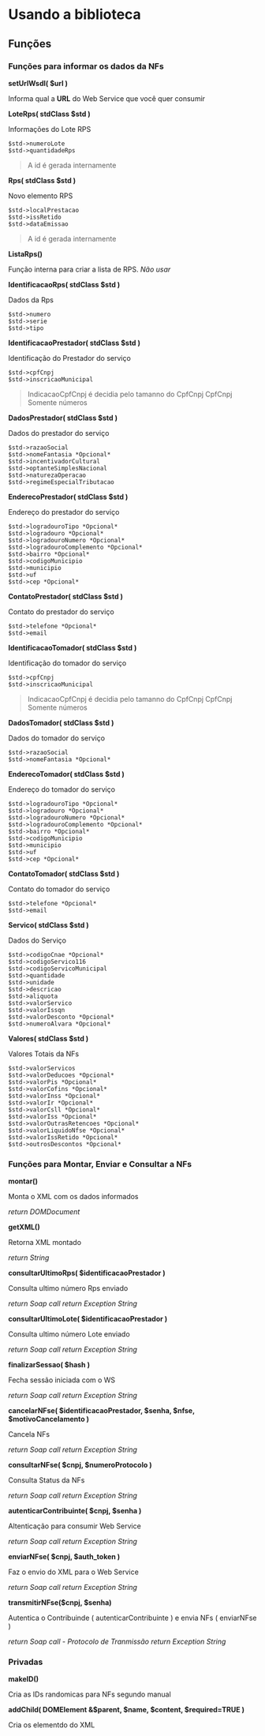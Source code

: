 # Usando a biblioteca

## Funções

### Funções para informar os dados da NFs

**setUrlWsdl( $url )**

Informa qual a **URL** do Web Service que você quer consumir


**LoteRps( stdClass $std )**

Informações do Lote RPS

```
$std->numeroLote
$std->quantidadeRps
```

> A id é gerada internamente


**Rps( stdClass $std )**

Novo elemento RPS

```
$std->localPrestacao
$std->issRetido
$std->dataEmissao
```

> A id é gerada internamente


**ListaRps()**

Função interna para criar a lista de RPS. *Não usar*


**IdentificacaoRps( stdClass $std )**

Dados da Rps

```
$std->numero
$std->serie
$std->tipo
```


**IdentificacaoPrestador( stdClass $std )**

Identificação do Prestador do serviço

```
$std->cpfCnpj
$std->inscricaoMunicipal
```

> IndicacaoCpfCnpj é decidia pelo tamanno do CpfCnpj
> CpfCnpj Somente números


**DadosPrestador( stdClass $std )**

Dados do prestador do serviço

```
$std->razaoSocial
$std->nomeFantasia *Opcional*
$std->incentivadorCultural
$std->optanteSimplesNacional
$std->naturezaOperacao
$std->regimeEspecialTributacao
```


**EnderecoPrestador( stdClass $std )**

Endereço do prestador do serviço

```
$std->logradouroTipo *Opcional*
$std->logradouro *Opcional*
$std->logradouroNumero *Opcional*
$std->logradouroComplemento *Opcional*
$std->bairro *Opcional*
$std->codigoMunicipio
$std->municipio
$std->uf
$std->cep *Opcional*
```


**ContatoPrestador( stdClass $std )**

Contato do prestador do serviço

```
$std->telefone *Opcional*
$std->email
```


**IdentificacaoTomador( stdClass $std )**

Identificação do tomador do serviço

```
$std->cpfCnpj
$std->inscricaoMunicipal
```

> IndicacaoCpfCnpj é decidia pelo tamanno do CpfCnpj
> CpfCnpj Somente números


**DadosTomador( stdClass $std )**

Dados do tomador do serviço

```
$std->razaoSocial
$std->nomeFantasia *Opcional*
```


**EnderecoTomador( stdClass $std )**

Endereço do tomador do serviço

```
$std->logradouroTipo *Opcional*
$std->logradouro *Opcional*
$std->logradouroNumero *Opcional*
$std->logradouroComplemento *Opcional*
$std->bairro *Opcional*
$std->codigoMunicipio
$std->municipio
$std->uf
$std->cep *Opcional*
```


**ContatoTomador( stdClass $std )**

Contato do tomador do serviço

```
$std->telefone *Opcional*
$std->email
```


**Servico( stdClass $std )**

Dados do Serviço

```
$std->codigoCnae *Opcional*
$std->codigoServico116
$std->codigoServicoMunicipal
$std->quantidade
$std->unidade
$std->descricao
$std->aliquota
$std->valorServico
$std->valorIssqn
$std->valorDesconto *Opcional*
$std->numeroAlvara *Opcional*
```


**Valores( stdClass $std )**

Valores Totais da NFs

```
$std->valorServicos
$std->valorDeducoes *Opcional*
$std->valorPis *Opcional*
$std->valorCofins *Opcional*
$std->valorInss *Opcional*
$std->valorIr *Opcional*
$std->valorCsll *Opcional*
$std->valorIss *Opcional*
$std->valorOutrasRetencoes *Opcional*
$std->valorLiquidoNfse *Opcional*
$std->valorIssRetido *Opcional*
$std->outrosDescontos *Opcional*
```


### Funções para Montar, Enviar e Consultar a NFs

**montar()**

Monta o XML com os dados informados

*return DOMDocument*


**getXML()**

Retorna XML montado

*return String*


**consultarUltimoRps( $identificacaoPrestador )**

Consulta ultimo número Rps enviado

*return Soap call*
*return Exception String*


**consultarUltimoLote( $identificacaoPrestador )**

Consulta ultimo número Lote enviado

*return Soap call*
*return Exception String*


**finalizarSessao( $hash )**

Fecha sessão iniciada com o WS

*return Soap call*
*return Exception String*


**cancelarNFse( $identificacaoPrestador, $senha, $nfse, $motivoCancelamento )**

Cancela NFs

*return Soap call*
*return Exception String*


**consultarNFse( $cnpj, $numeroProtocolo )**

Consulta Status da NFs

*return Soap call*
*return Exception String*


**autenticarContribuinte( $cnpj, $senha )**

Altenticação para consumir Web Service

*return Soap call*
*return Exception String*


**enviarNFse( $cnpj, $auth_token )**

Faz o envio do XML para o Web Service

*return Soap call*
*return Exception String*


**transmitirNFse($cnpj, $senha)**

Autentica o Contribuinde ( autenticarContribuinte ) e envia NFs ( enviarNFse )

*return Soap call - Protocolo de Tranmissão*
*return Exception String*


### Privadas

**makeID()**

Cria as IDs randomicas para NFs segundo manual


**addChild( DOMElement &$parent, $name, $content, $required=TRUE )**

Cria os elementdo do XML
